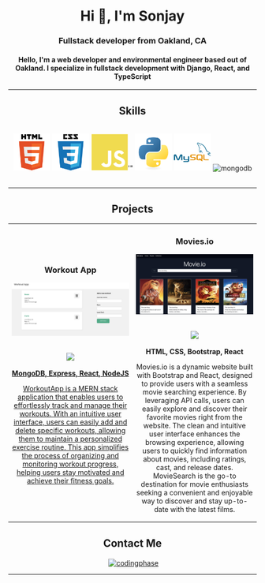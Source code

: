 
<h1 align="center">Hi 👋, I'm Sonjay</h1>
<h3 align="center">Fullstack developer from Oakland, CA</h3>
<h4 align="center">Hello, I'm a web developer and environmental engineer based out of Oakland. I specialize in fullstack development with Django, React, and TypeScript</h4>

<hr>
	
	

	
<h2 align="center">Skills</h2>
	
<div align="center">
	                <br>
	                    <div align="center" >  
	                      <img src="https://raw.githubusercontent.com/devicons/devicon/master/icons/html5/html5-original-wordmark.svg" alt="html5" width="75" height="75"/> 
				<img src="https://raw.githubusercontent.com/devicons/devicon/master/icons/css3/css3-original-wordmark.svg" alt="css3" width="75" height="75"/>
	                      <img src="https://raw.githubusercontent.com/devicons/devicon/1119b9f84c0290e0f0b38982099a2bd027a48bf1/icons/javascript/javascript-plain.svg" alt="css3" width="75" height="75"/>'"
                       <img src ="https://github.com/devicons/devicon/blob/master/icons/python/python-original.svg" alt="python" width="75" height="75>
	                      <img src="https://www.vectorlogo.zone/logos/git-scm/git-scm-icon.svg" alt="git" width="75" height="75"/> 
	                      <img src="https://raw.githubusercontent.com/devicons/devicon/master/icons/mysql/mysql-original-wordmark.svg" alt="mysql" width="75" height="75"/> 
                          <img src="https://github.com/get-icon/geticon/blob/master/icons/mongodb.svg" alt="mongodb" width="75" height="75"/> 
                              
</div>
</div>
	
<br>
	<hr>
	

<h2 align="center">Projects</h2>
	<div align="center">
		<table>
			<tr>
				<td width="50%">
					<h3 align="center">Workout App</h3>
					<div align="center">  
						<a href='https://github.com/SonjayLake/Gym-App' target="_blank">
							<img src="https://github.com/SonjayLake/Gym-App/blob/main/assets/workout.png" alt="project 1" height="100%" />
						</a>
						<br>
						<br>
						<p>
							<a href="https://github.com/SonjayLake/Gym-App" target="_blank">
								<img src="https://img.shields.io/badge/Repo-lightgrey?style=for-the-badge&logo=github"/>
						</p>
						<p><strong>MongoDB, Express, React, NodeJS</strong></p>
	          <p>
	WorkoutApp is a MERN stack application that enables users to effortlessly track and manage their workouts. With an intuitive user interface, users can easily add and delete specific workouts, allowing them to maintain a personalized exercise routine. This app simplifies the process of organizing and monitoring workout progress, helping users stay motivated and achieve their fitness goals.
			</p>
					</div>
				</td>
				<td width="50%">
					<h3 align="center">Movies.io</h3>
					<div align="center" >  
						<a href='https://github.com/SonjayLake/Movie.io' target="_blank">
							<img src="https://github.com/SonjayLake/Movie.io/blob/main/images/movie-demo.png" alt="movie-project" height="100%" />
						</a>
						<br>
						<br>
						<p>
							<a href="https://github.com/SonjayLake/Movie.io" target="_blank">
								<img src="https://img.shields.io/badge/Repo-lightgrey?style=for-the-badge&logo=github"/>
							</a>  
						</p>
						 <p><strong>HTML, CSS, Bootstrap, React</strong></p>
						<p>Movies.io is a dynamic website built with Bootstrap and React, designed to provide users with a seamless movie searching experience. By leveraging API calls, users can easily explore and discover their favorite movies right from the website. The clean and intuitive user interface enhances the browsing experience, allowing users to quickly find information about movies, including ratings, cast, and release dates. MovieSearch is the go-to destination for movie enthusiasts seeking a convenient and enjoyable way to discover and stay up-to-date with the latest films.</p>
					</div>
	        </tr>
		</table>
	</div>
	
	

	
<h2 align="center">Contact Me</h2>
  	<p align="center">
  		&nbsp&nbsp&nbsp
  	<a href="https://www.linkedin.com/in/sonjaylake/" target="blank"><img align="center" src="https://raw.githubusercontent.com/rahuldkjain/github-profile-readme-generator/master/src/images/icons/Social/linked-in-alt.svg" alt="codingphase" height="30" width="40" /></a>&nbsp&nbsp&nbsp
	</p>
	
<hr>
	
	
<!-- STATS -->
<!--
<div align="center" margin="100px 0 0 0">

  <h2 align="center">Stats</h2>
  <h6 style="color:red">These stats are only for public repos it does not show private stats on projects for previous employers and clients.</h6>
	
  <p><img align="center" src="https://github-readme-stats.vercel.app/api/top-langs?username=SonjayLake&show_icons=true&locale=en&layout=compact" alt="sonjayLakeStats" /></p>
	
  <p>&nbsp;<img align="center" src="https://github-readme-stats.vercel.app/api?username=SonjayLake&show_icons=true&locale=en" alt="sonjayLakeStats" /></p>
	
  <p><img align="center" src="https://github-readme-streak-stats.herokuapp.com/?user=SonjayLake&" alt="sonjayLakeStats" /></p>
	</div>
--->




